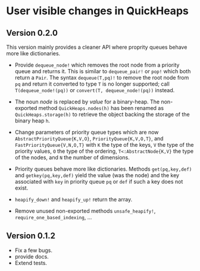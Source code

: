 # User visible changes in QuickHeaps

## Version 0.2.0

This version mainly provides a cleaner API where proprity queues behave more
like dictionaries.

- Provide `dequeue_node!` which removes the root node from a priority queue and
  returns it. This is similar to `dequeue_pair!` or `pop!` which both return a
  `Pair`. The syntax `dequeue(T,pq)!` to remove the root node from `pq` and
  return it converted to type `T` is no longer supported; call
  `T(dequeue_node!(pq))` or `convert(T, dequeue_node!(pq))` instead.

- The noun *node* is replaced by *value* for a binary-heap. The non-exported
  method `QuickHeaps.nodes(h)` has been renamed as `QuickHeaps.storage(h)` to
  retrieve the object backing the storage of the binary heap `h`.

- Change parameters of priority queue types which are now
  `AbstractPriorityQueue{K,V,O}`, `PriorityQueue{K,V,O,T}`, and
  `FastPriorityQueue{V,N,O,T}` with `K` the type of the keys, `V` the type of
  the priority values, `O` the type of the ordering, `T<:AbstractNode{K,V}` the
  type of the nodes, and `N` the number of dimensions.

- Priority queues behave more like dictionaries. Methods `get(pq,key,def)` and
  `getkey(pq,key,def)` yield the value (was the node) and the key associated
  with `key` in priority queue `pq` or `def` if such a key does not exist.

- `heapify_down!` and `heapify_up!` return the array.

- Remove unused non-exported methods `unsafe_heapify!`,
  `require_one_based_indexing`, ...


## Version 0.1.2

- Fix a few bugs.
- provide docs.
- Extend tests.
